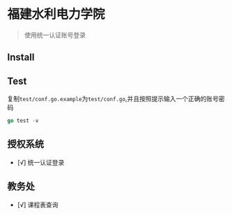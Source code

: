 ﻿# 福建水利电力学院

> 使用统一认证账号登录

## Install

## Test

复制`test/conf.go.example`为`test/conf.go`,并且按照提示输入一个正确的账号密码
```go
go test -v
```

## 授权系统

- [√] 统一认证登录


## 教务处

- [√] 课程表查询


